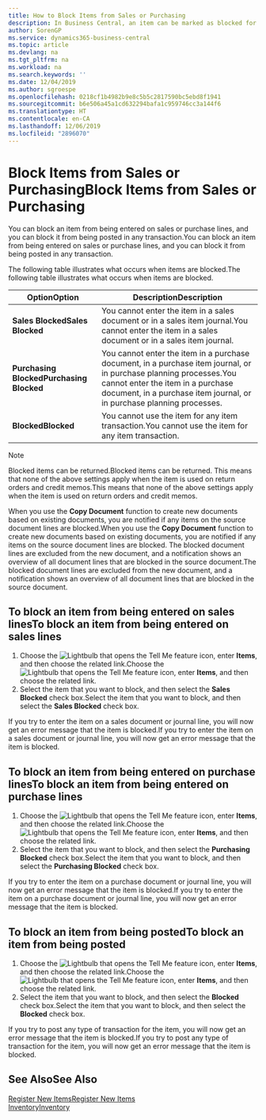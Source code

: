 ```yaml
---
title: How to Block Items from Sales or Purchasing
description: In Business Central, an item can be marked as blocked for sales, blocked for purchase, or blocked for all purposes.
author: SorenGP
ms.service: dynamics365-business-central
ms.topic: article
ms.devlang: na
ms.tgt_pltfrm: na
ms.workload: na
ms.search.keywords: ''
ms.date: 12/04/2019
ms.author: sgroespe
ms.openlocfilehash: 0218cf1b4982b9e8c5b5c2817590bc5ebd8f1941
ms.sourcegitcommit: b6e506a45a1cd632294bafa1c959746cc3a144f6
ms.translationtype: HT
ms.contentlocale: en-CA
ms.lasthandoff: 12/06/2019
ms.locfileid: "2896070"
---
```

# <a name="block-items-from-sales-or-purchasing"></a><span data-ttu-id="98a01-103">Block Items from Sales or Purchasing</span><span class="sxs-lookup"><span data-stu-id="98a01-103">Block Items from Sales or Purchasing</span></span>
<span data-ttu-id="98a01-104">You can block an item from being entered on sales or purchase lines, and you can block it from being posted in any transaction.</span><span class="sxs-lookup"><span data-stu-id="98a01-104">You can block an item from being entered on sales or purchase lines, and you can block it from being posted in any transaction.</span></span>  

<span data-ttu-id="98a01-105">The following table illustrates what occurs when items are blocked.</span><span class="sxs-lookup"><span data-stu-id="98a01-105">The following table illustrates what occurs when items are blocked.</span></span>  

|<span data-ttu-id="98a01-106">Option</span><span class="sxs-lookup"><span data-stu-id="98a01-106">Option</span></span>|<span data-ttu-id="98a01-107">Description</span><span class="sxs-lookup"><span data-stu-id="98a01-107">Description</span></span>|  
|--------------------|------------|  
|<span data-ttu-id="98a01-108">**Sales Blocked**</span><span class="sxs-lookup"><span data-stu-id="98a01-108">**Sales Blocked**</span></span>|<span data-ttu-id="98a01-109">You cannot enter the item in a sales document or in a sales item journal.</span><span class="sxs-lookup"><span data-stu-id="98a01-109">You cannot enter the item in a sales document or in a sales item journal.</span></span>|  
|<span data-ttu-id="98a01-110">**Purchasing Blocked**</span><span class="sxs-lookup"><span data-stu-id="98a01-110">**Purchasing Blocked**</span></span>|<span data-ttu-id="98a01-111">You cannot enter the item in a purchase document, in a purchase item journal, or in purchase planning processes.</span><span class="sxs-lookup"><span data-stu-id="98a01-111">You cannot enter the item in a purchase document, in a purchase item journal, or in purchase planning processes.</span></span>|  
|<span data-ttu-id="98a01-112">**Blocked**</span><span class="sxs-lookup"><span data-stu-id="98a01-112">**Blocked**</span></span>|<span data-ttu-id="98a01-113">You cannot use the item for any item transaction.</span><span class="sxs-lookup"><span data-stu-id="98a01-113">You cannot use the item for any item transaction.</span></span>|  

> [!NOTE]
> <span data-ttu-id="98a01-114">Blocked items can be returned.</span><span class="sxs-lookup"><span data-stu-id="98a01-114">Blocked items can be returned.</span></span> <span data-ttu-id="98a01-115">This means that none of the above settings apply when the item is used on return orders and credit memos.</span><span class="sxs-lookup"><span data-stu-id="98a01-115">This means that none of the above settings apply when the item is used on return orders and credit memos.</span></span>

<span data-ttu-id="98a01-116">When you use the **Copy Document** function to create new documents based on existing documents, you are notified if any items on the source document lines are blocked.</span><span class="sxs-lookup"><span data-stu-id="98a01-116">When you use the **Copy Document** function to create new documents based on existing documents, you are notified if any items on the source document lines are blocked.</span></span> <span data-ttu-id="98a01-117">The blocked document lines are excluded from the new document, and a notification shows an overview of all document lines that are blocked in the source document.</span><span class="sxs-lookup"><span data-stu-id="98a01-117">The blocked document lines are excluded from the new document, and a notification shows an overview of all document lines that are blocked in the source document.</span></span>

## <a name="to-block-an-item-from-being-entered-on-sales-lines"></a><span data-ttu-id="98a01-118">To block an item from being entered on sales lines</span><span class="sxs-lookup"><span data-stu-id="98a01-118">To block an item from being entered on sales lines</span></span>  

1.  <span data-ttu-id="98a01-119">Choose the ![Lightbulb that opens the Tell Me feature](media/ui-search/search_small.png "Tell me what you want to do") icon, enter **Items**, and then choose the related link.</span><span class="sxs-lookup"><span data-stu-id="98a01-119">Choose the ![Lightbulb that opens the Tell Me feature](media/ui-search/search_small.png "Tell me what you want to do") icon, enter **Items**, and then choose the related link.</span></span>  
2.  <span data-ttu-id="98a01-120">Select the item that you want to block, and then select the **Sales Blocked** check box.</span><span class="sxs-lookup"><span data-stu-id="98a01-120">Select the item that you want to block, and then select the **Sales Blocked** check box.</span></span>  

<span data-ttu-id="98a01-121">If you try to enter the item on a sales document or journal line, you will now get an error message that the item is blocked.</span><span class="sxs-lookup"><span data-stu-id="98a01-121">If you try to enter the item on a sales document or journal line, you will now get an error message that the item is blocked.</span></span>

## <a name="to-block-an-item-from-being-entered-on-purchase-lines"></a><span data-ttu-id="98a01-122">To block an item from being entered on purchase lines</span><span class="sxs-lookup"><span data-stu-id="98a01-122">To block an item from being entered on purchase lines</span></span>  

1.  <span data-ttu-id="98a01-123">Choose the ![Lightbulb that opens the Tell Me feature](media/ui-search/search_small.png "Tell me what you want to do") icon, enter **Items**, and then choose the related link.</span><span class="sxs-lookup"><span data-stu-id="98a01-123">Choose the ![Lightbulb that opens the Tell Me feature](media/ui-search/search_small.png "Tell me what you want to do") icon, enter **Items**, and then choose the related link.</span></span>  
2.  <span data-ttu-id="98a01-124">Select the item that you want to block, and then select the **Purchasing Blocked** check box.</span><span class="sxs-lookup"><span data-stu-id="98a01-124">Select the item that you want to block, and then select the **Purchasing Blocked** check box.</span></span>  

<span data-ttu-id="98a01-125">If you try to enter the item on a purchase document or journal line, you will now get an error message that the item is blocked.</span><span class="sxs-lookup"><span data-stu-id="98a01-125">If you try to enter the item on a purchase document or journal line, you will now get an error message that the item is blocked.</span></span>

## <a name="to-block-an-item-from-being-posted"></a><span data-ttu-id="98a01-126">To block an item from being posted</span><span class="sxs-lookup"><span data-stu-id="98a01-126">To block an item from being posted</span></span>
1. <span data-ttu-id="98a01-127">Choose the ![Lightbulb that opens the Tell Me feature](media/ui-search/search_small.png "Tell me what you want to do") icon, enter **Items**, and then choose the related link.</span><span class="sxs-lookup"><span data-stu-id="98a01-127">Choose the ![Lightbulb that opens the Tell Me feature](media/ui-search/search_small.png "Tell me what you want to do") icon, enter **Items**, and then choose the related link.</span></span>
2. <span data-ttu-id="98a01-128">Select the item that you want to block, and then select the **Blocked** check box.</span><span class="sxs-lookup"><span data-stu-id="98a01-128">Select the item that you want to block, and then select the **Blocked** check box.</span></span>

<span data-ttu-id="98a01-129">If you try to post any type of transaction for the item, you will now get an error message that the item is blocked.</span><span class="sxs-lookup"><span data-stu-id="98a01-129">If you try to post any type of transaction for the item, you will now get an error message that the item is blocked.</span></span>

## <a name="see-also"></a><span data-ttu-id="98a01-130">See Also</span><span class="sxs-lookup"><span data-stu-id="98a01-130">See Also</span></span>  
[<span data-ttu-id="98a01-131">Register New Items</span><span class="sxs-lookup"><span data-stu-id="98a01-131">Register New Items</span></span>](inventory-how-register-new-items.md)  
[<span data-ttu-id="98a01-132">Inventory</span><span class="sxs-lookup"><span data-stu-id="98a01-132">Inventory</span></span>](inventory-manage-inventory.md)  
